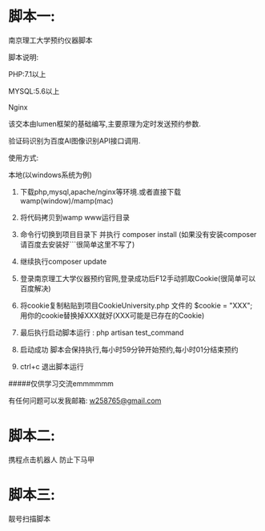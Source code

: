 # 脚本一:

南京理工大学预约仪器脚本

脚本说明:

PHP:7.1以上

MYSQL:5.6以上

Nginx

该交本由lumen框架的基础编写,主要原理为定时发送预约参数.

验证码识别为百度AI图像识别API接口调用.

使用方式:

本地(以windows系统为例)

1) 下载php,mysql,apache/nginx等环境.或者直接下载wamp(window)/mamp(mac)

2) 将代码拷贝到wamp www运行目录

3) 命令行切换到项目目录下 并执行 composer install  (如果没有安装composer 请百度去安装好```很简单这里不写了)

4) 继续执行composer update

5) 登录南京理工大学仪器预约官网,登录成功后F12手动抓取Cookie(很简单可以百度解决)

6) 将cookie复制粘贴到项目CookieUniversity.php 文件的  $cookie = "XXX"; 用你的cookie替换掉XXX就好(XXX可能是已存在的Cookie)

7) 最后执行启动脚本运行 : php artisan test_command 

8) 启动成功 脚本会保持执行,每小时59分钟开始预约,每小时01分结束预约

9) ctrl+c 退出脚本运行


#####仅供学习交流emmmmmm

有任何问题可以发我邮箱: w258765@gmail.com

# 脚本二:
携程点击机器人 防止下马甲

# 脚本三:
靓号扫描脚本


